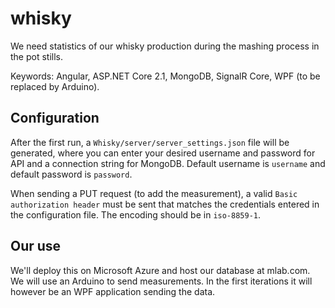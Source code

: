 # whisky
We need statistics of our whisky production during the mashing process in the pot stills.

Keywords: Angular, ASP.NET Core 2.1, MongoDB, SignalR Core, WPF (to be replaced by Arduino).

## Configuration
After the first run, a ```Whisky/server/server_settings.json``` file will be generated, where you can enter your desired username and password for API and a connection string for MongoDB.
Default username is ```username``` and default password is ```password```.

When sending a PUT request (to add the measurement), a valid ```Basic authorization header``` must be sent that matches the credentials entered in the configuration file. The encoding should be in ```iso-8859-1```.

## Our use
We'll deploy this on Microsoft Azure and host our database at mlab.com. We will use an Arduino to send measurements. In the first iterations it will however be an WPF application sending the data.
